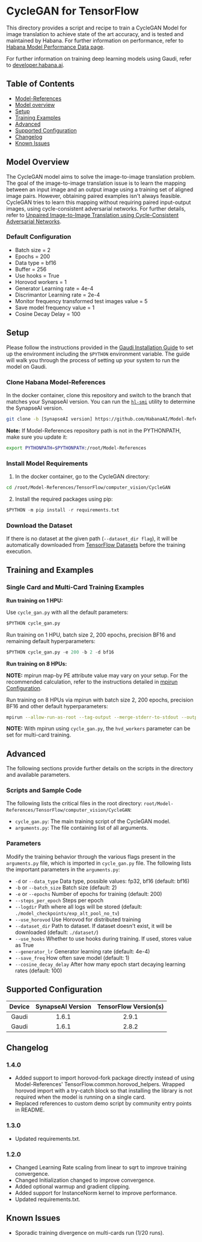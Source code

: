# CycleGAN for TensorFlow

This directory provides a script and recipe to train a CycleGAN Model for image translation to achieve state of the art accuracy, and is tested and maintained by Habana.
For further information on performance, refer to [Habana Model Performance Data page](https://developer.habana.ai/resources/habana-training-models/#performance).

For further information on training deep learning models using Gaudi, refer to [developer.habana.ai](https://developer.habana.ai/resources/).

## Table of Contents

* [Model-References](../../../README.md)
* [Model overview](#model-overview)
* [Setup](#setup)
* [Training Examples](#training-examples)
* [Advanced](#advanced)
* [Supported Configuration](#supported-configuration)
* [Changelog](#changelog)
* [Known Issues](#known-issues)

## Model Overview

The CycleGAN model aims to solve the image-to-image translation problem. The goal of the image-to-image translation issue is to learn the mapping between an input image and an output image using a training set of aligned image pairs. However, obtaining paired examples isn't always feasible. CycleGAN tries to learn this mapping without requiring paired input-output images, using cycle-consistent adversarial networks. For further details, refer to [Unpaired Image-to-Image Translation using Cycle-Consistent Adversarial Networks](https://arxiv.org/pdf/1703.10593.pdf).

### Default Configuration

- Batch size = 2
- Epochs = 200
- Data type = bf16
- Buffer = 256
- Use hooks = True
- Horovod workers = 1
- Generator Learning rate = 4e-4
- Discrimantor  Learning rate = 2e-4
- Monitor frequency transformed test images value = 5
- Save model frequency value = 1
- Cosine Decay Delay = 100

## Setup

Please follow the instructions provided in the [Gaudi Installation Guide](https://docs.habana.ai/en/latest/Installation_Guide/GAUDI_Installation_Guide.html) to set up the
environment including the `$PYTHON` environment variable.
The guide will walk you through the process of setting up your system to run the model on Gaudi.

### Clone Habana Model-References

In the docker container, clone this repository and switch to the branch that matches your SynapseAI version. You can run the [`hl-smi`](https://docs.habana.ai/en/latest/Management_and_Monitoring/System_Management_Tools_Guide/System_Management_Tools.html#hl-smi-utility-options) utility to determine the SynapseAI version.

```bash
git clone -b [SynapseAI version] https://github.com/HabanaAI/Model-References /root/Model-References
```

**Note:** If Model-References repository path is not in the PYTHONPATH, make sure you update it:
```bash
export PYTHONPATH=$PYTHONPATH:/root/Model-References
```

### Install Model Requirements

1. In the docker container, go to the CycleGAN directory:

```bash
cd /root/Model-References/TensorFlow/computer_vision/CycleGAN
```
2. Install the required packages using pip:

```python
$PYTHON -m pip install -r requirements.txt
```

### Download the Dataset

If there is no dataset at the given path (`--dataset_dir flag`), it will be automatically downloaded from [TensorFlow Datasets](https://www.tensorflow.org/datasets/catalog/cycle_gan#cycle_ganhorse2zebra) before the training execution.

## Training and Examples

### Single Card and Multi-Card Training Examples

**Run training on 1 HPU:**

Use `cycle_gan.py` with all the default parameters:

```python
$PYTHON cycle_gan.py
```

Run training on 1 HPU, batch size 2, 200 epochs, precision BF16 and remaining default hyperparameters:

```python
$PYTHON cycle_gan.py -e 200 -b 2 -d bf16
```

**Run training on 8 HPUs:**

**NOTE:** mpirun map-by PE attribute value may vary on your setup. For the recommended calculation, refer to the instructions detailed in [mpirun Configuration](https://docs.habana.ai/en/latest/TensorFlow/Tensorflow_Scaling_Guide/Horovod_Scaling/index.html#mpirun-configuration).

Run training on 8 HPUs via mpirun with batch size 2, 200 epochs, precision BF16 and other default hyperparameters:

```bash
mpirun --allow-run-as-root --tag-output --merge-stderr-to-stdout --output-filename /tmp/cycle_gan -np 8 $PYTHON cycle_gan.py --use_horovod --hvd_workers 8 -e 200 -b 2 -d bf16
```
**NOTE:** With mpirun using `cycle_gan.py`, the `hvd_workers` parameter can be set for multi-card training.

## Advanced

The following sections provide further details on the scripts in the directory and available parameters.

### Scripts and Sample Code

The following lists the critical files in the root directory: `root/Model-References/TensorFlow/computer_vision/CycleGAN`:

* `cycle_gan.py`: The main training script of the CycleGAN model.
* `arguments.py`: The file containing list of all arguments.

### Parameters

Modify the training behavior through the various flags present in the `arguments.py` file, which is imported in `cycle_gan.py` file. The following lists the important parameters in the
`arguments.py`:

-  `-d` or `--data_type`                             Data type, possible values: fp32, bf16 (default: bf16)
-  `-b` or `--batch_size`                            Batch size (default: 2)
-  `-e` or `--epochs`                                Number of epochs for training (default: 200)
-  `--steps_per_epoch`                               Steps per epoch
-  `--logdir`                                        Path where all logs will be stored (default: `./model_checkpoints/exp_alt_pool_no_tv`)
-  `--use_horovod`                                   Use Horovod for distributed training
-  `--dataset_dir`                                   Path to dataset. If dataset doesn't exist, it will be downloaded (default: `./dataset/`)
-  `--use_hooks`                                     Whether to use hooks during training. If used, stores value as True
-  `--generator_lr`                                  Generator learning rate (default: 4e-4)
-  `--save_freq`                                     How often save model (default: 1)
-  `--cosine_decay_delay`                            After how many epoch start decaying learning rates (default: 100)

## Supported Configuration

| Device | SynapseAI Version | TensorFlow Version(s)  |
|:------:|:-----------------:|:-----:|
| Gaudi  | 1.6.1             | 2.9.1 |
| Gaudi  | 1.6.1             | 2.8.2 |

## Changelog
### 1.4.0

* Added support to import horovod-fork package directly instead of using Model-References' TensorFlow.common.horovod_helpers. Wrapped horovod import with a try-catch block so that installing the library is not required when the model is running on a single card.
* Replaced references to custom demo script by community entry points in README.

### 1.3.0

* Updated requirements.txt.

### 1.2.0

* Changed Learning Rate scaling from linear to sqrt to improve training convergence.
* Changed Initialization changed to improve convergence.
* Added optional warmup and gradient clipping.
* Added support for InstanceNorm kernel to improve performance.
* Updated requirements.txt.

## Known Issues

* Sporadic training divergence on multi-cards run (1/20 runs).
